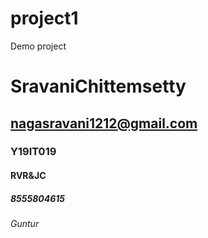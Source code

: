 # project1
Demo project

# SravaniChittemsetty
## nagasravani1212@gmail.com
### Y19IT019
#### RVR&JC
##### 8555804615
###### Guntur
